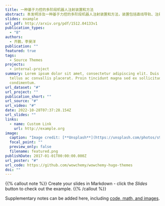 ```yaml
---
title: 一种基于力控的多阶段机器人注射装置和方法
abstract: 本发明涉及一种基于力控的多阶段机器人注射装置和方法，装置包括直线导轨、注射针管、针管固定枕、钳制器和电动推杆，电动推杆内置力传感器，多阶段机器人注射装置还包括壳体、导轨连接板、第一电机、轴座安装板、轴座、光轴和轴座连接台，导轨连接板位于壳体内，第一电机和光轴均连接壳体，第一电机的输出轴连接轴座安装板，轴座分别连接光轴和轴座连接台，轴座安装板和轴座连接台分别连接导轨连接板的两端；导轨连接板设有同步带机构，直线导轨通过轴承连接板连接同步带机构的轴承。与现有技术相比，本发明提高了注射器械的自由度；同时，该力控注射机器人集排气、注射、拔针等功能于一体，有效地解决了医学注射中无人注射的难题。
slides: example
url_pdf: http://arxiv.org/pdf/1512.04133v1
publication_types:
  - "8"
authors:
  - 齐鹏，李昊洋
publication: ""
featured: true
tags:
  - Source Themes
projects:
  - internal-project
summary: Lorem ipsum dolor sit amet, consectetur adipiscing elit. Duis posuere
  tellus ac convallis placerat. Proin tincidunt magna sed ex sollicitudin
  condimentum.
url_dataset: "#"
url_project: ""
publication_short: ""
url_source: "#"
url_video: "#"
date: 2022-10-28T07:37:28.154Z
url_slides: ""
links:
  - name: Custom Link
    url: http://example.org
image:
  caption: "Image credit: [**Unsplash**](https://unsplash.com/photos/s9CC2SKySJM)"
  focal_point: ""
  preview_only: false
  filename: featured.png
publishDate: 2017-01-01T00:00:00.000Z
url_poster: "#"
url_code: https://github.com/wowchemy/wowchemy-hugo-themes
doi: ""
---
```


{{% callout note %}}
Create your slides in Markdown - click the *Slides* button to check out the example.
{{% /callout %}}

Supplementary notes can be added here, including [code, math, and images](https://wowchemy.com/docs/writing-markdown-latex/).
